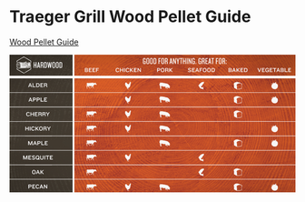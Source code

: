 # Traeger Grill Wood Pellet Guide
[Wood Pellet Guide](https://www.traegergrills.com/learn/wood-pellet-guide)

![Wood Pellet Guide](./images/Pellet_Guide_Detail.png "Wood Pellet Guide")